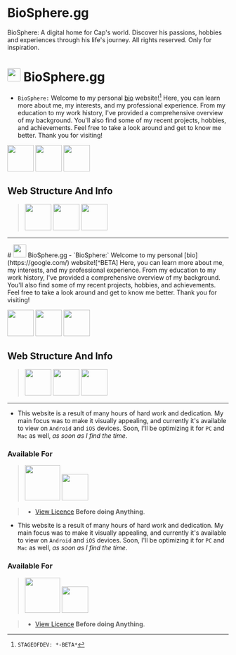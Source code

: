 # BioSphere.gg
BioSphere: A digital home for Cap's world. Discover his passions, hobbies and experiences through his life's journey. All rights reserved. Only for inspiration.
# <img style="border-radius: 2px" src="other/20230312_153648.png" width="auto" height="30px"> BioSphere.gg
- `BioSphere:` Welcome to my personal [bio](https://google.com/) website![^BETA] Here, you can learn more about me, my interests, and my professional experience. From my education to my work history, I've provided a comprehensive overview of my background. You'll also find some of my recent projects, hobbies, and achievements. Feel free to take a look around and get to know me better. Thank you for visiting!

<img style="" src="https://img.shields.io/badge/Discord-5865F2?style=for-the-badge&logo=Discord&logoColor=white" width="60px" /> <img style="" src="https://img.shields.io/badge/YouTube-FF0000?style=for-the-badge&logo=YouTube&logoColor=white" width="60px" /> <img style="" src="https://img.shields.io/badge/ReplIt-0f1726?style=for-the-badge&logo=replit&logoColor=f8640a" width="60px" /> 

## Web Structure And Info 

[^BETA]: `STAGEOFDEV: *-BETA*`

> <img src="https://img.shields.io/badge/HTML5-E34C26?style=for-the-badge&logo=html5&logoColor=white" width="60px" /> <img src="https://img.shields.io/badge/CSS3-264DE4?style=for-the-badge&logo=CSS3&logoColor=white" width="60px" /> <img style="" src="https://img.shields.io/badge/Javascript-f0db4f?style=for-the-badge&logo=javascript&logoColor=black" width="60px" /> 
<hr>
# <img style="border-radius: 2px" src="other/20230312_153648.png" width="auto" height="30px"> BioSphere.gg
- `BioSphere:` Welcome to my personal [bio](https://google.com/) website![^BETA] Here, you can learn more about me, my interests, and my professional experience. From my education to my work history, I've provided a comprehensive overview of my background. You'll also find some of my recent projects, hobbies, and achievements. Feel free to take a look around and get to know me better. Thank you for visiting!

<img style="" src="https://img.shields.io/badge/Discord-5865F2?style=for-the-badge&logo=Discord&logoColor=white" width="60px" /> <img style="" src="https://img.shields.io/badge/YouTube-FF0000?style=for-the-badge&logo=YouTube&logoColor=white" width="60px" /> <img style="" src="https://img.shields.io/badge/ReplIt-0f1726?style=for-the-badge&logo=replit&logoColor=f8640a" width="60px" /> 

## Web Structure And Info 

[^BETA]: `STAGEOFDEV: *-BETA*`

> <img src="https://img.shields.io/badge/HTML5-E34C26?style=for-the-badge&logo=html5&logoColor=white" width="60px" /> <img src="https://img.shields.io/badge/CSS3-264DE4?style=for-the-badge&logo=CSS3&logoColor=white" width="60px" /> <img style="" src="https://img.shields.io/badge/Javascript-f0db4f?style=for-the-badge&logo=javascript&logoColor=black" width="60px" /> 
<hr>

- This website is a result of many hours of hard work and dedication. My main focus was to make it visually appealing, and currently it's available to view on `Android` and `iOS` devices. Soon, I'll be optimizing it for `PC` and `Mac` as well, _as soon as I find the time_.

### Available For

> <img style="" src="https://img.shields.io/badge/Android-171717?style=for-the-badge&logo=Android&logoColor=3DDC84" width="80px" /> <img style="" src="https://img.shields.io/badge/iOS-171717?style=for-the-badge&logo=iOS&logoColor=555555" width="60px" />


> - [View Licence](LICENCE.md) **Before doing Anything**.
- This website is a result of many hours of hard work and dedication. My main focus was to make it visually appealing, and currently it's available to view on `Android` and `iOS` devices. Soon, I'll be optimizing it for `PC` and `Mac` as well, _as soon as I find the time_.

### Available For

> <img style="" src="https://img.shields.io/badge/Android-171717?style=for-the-badge&logo=Android&logoColor=3DDC84" width="80px" /> <img style="" src="https://img.shields.io/badge/iOS-171717?style=for-the-badge&logo=iOS&logoColor=555555" width="60px" />


> - [View Licence](LICENCE.md) **Before doing Anything**.
